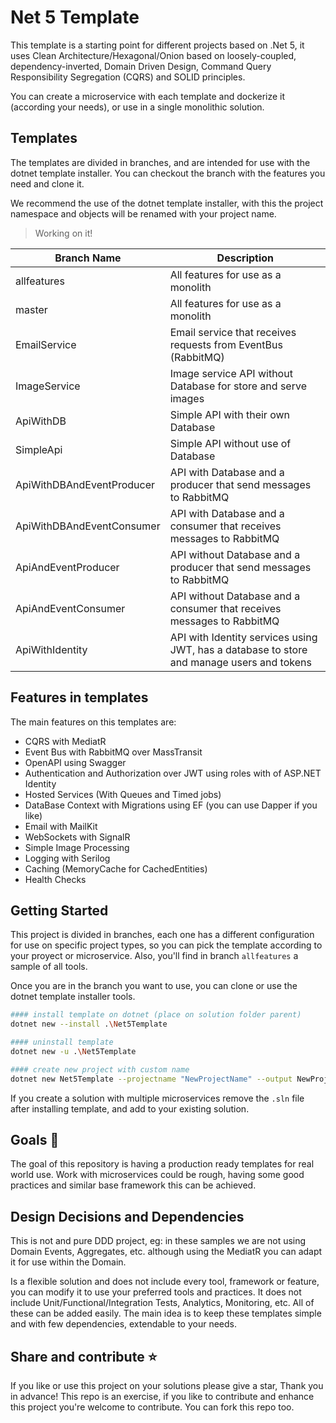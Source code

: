 ﻿# Net 5 Template
This template is a starting point for different projects based on .Net 5, it uses Clean Architecture/Hexagonal/Onion based on loosely-coupled, dependency-inverted, Domain Driven Design, Command Query Responsibility Segregation (CQRS) and SOLID principles.

You can create a microservice with each template and dockerize it (according your needs), or use in a single monolithic solution.

## Templates
The templates are divided in branches, and are intended for use with the dotnet template installer. You can checkout the branch with the features you need and clone it.

We recommend the use of the dotnet template installer, with this the project namespace and objects will be renamed with your project name.

> Working on it!

|Branch Name|Description|
|---|---|
|allfeatures|All features for use as a monolith|
|master|All features for use as a monolith|
|EmailService|Email service that receives requests from EventBus (RabbitMQ)|
|ImageService|Image service API without Database for store and serve images|
|ApiWithDB|Simple API with their own Database|
|SimpleApi|Simple API without use of Database|
|ApiWithDBAndEventProducer|API with Database and a producer that send messages to RabbitMQ|
|ApiWithDBAndEventConsumer|API with Database and a consumer that receives messages to RabbitMQ|
|ApiAndEventProducer|API without Database and a producer that send messages to RabbitMQ|
|ApiAndEventConsumer|API without Database and a consumer that receives messages to RabbitMQ|
|ApiWithIdentity|API with Identity services using JWT, has a database to store and manage users and tokens|


## Features in templates
The main features on this templates are:
- CQRS with MediatR
- Event Bus with RabbitMQ over MassTransit
- OpenAPI using Swagger
- Authentication and Authorization over JWT using roles with of ASP.NET Identity
- Hosted Services (With Queues and Timed jobs)
- DataBase Context with Migrations using EF (you can use Dapper if you like)
- Email with MailKit
- WebSockets with SignalR
- Simple Image Processing
- Logging with Serilog
- Caching (MemoryCache for CachedEntities)
- Health Checks

## Getting Started
This project is divided in branches, each one has a different configuration for use on specific project types, so you can pick the template according to your proyect or microservice. Also, you'll find in branch `allfeatures` a sample of all tools.

Once you are in the branch you want to use, you can clone or use the dotnet template installer tools. 

```bash
#### install template on dotnet (place on solution folder parent)
dotnet new --install .\Net5Template

#### uninstall template
dotnet new -u .\Net5Template

#### create new project with custom name
dotnet new Net5Template --projectname "NewProjectName" --output NewProjectName
```

If you create a solution with multiple microservices remove the `.sln` file after installing template, and add to your existing solution.

## Goals 🚀
The goal of this repository is having a production ready templates for real world use. Work with microservices could be rough, having some good practices and similar base framework this can be achieved.

## Design Decisions and Dependencies
This is not and pure DDD project, eg: in these samples we are not using Domain Events, Aggregates, etc. although using the MediatR you can adapt it for use within the Domain.

Is a flexible solution and does not include every tool, framework or feature, you can modify it to use your preferred tools and practices. It does not include Unit/Functional/Integration Tests,
Analytics, Monitoring, etc. All of these can be added easily. The main idea is to keep these templates simple and with few dependencies, extendable to your needs.

## Share and contribute ⭐
If you like or use this project on your solutions please give a star, Thank you in advance!
This repo is an exercise, if you like to contribute and enhance this project you're welcome to contribute. You can fork this repo too.